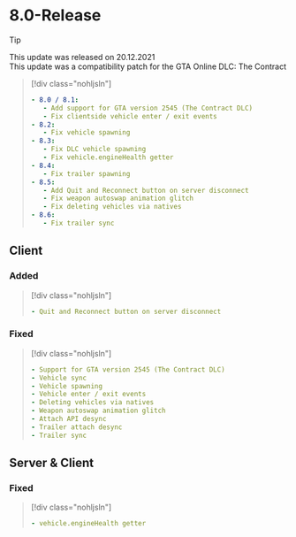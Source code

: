 # 8.0-Release

> [!TIP]
> This update was released on 20.12.2021<br>
> This update was a compatibility patch for the GTA Online DLC: The Contract

> [!div class="nohljsln"]
> ```yaml
> - 8.0 / 8.1:
>    - Add support for GTA version 2545 (The Contract DLC)
>    - Fix clientside vehicle enter / exit events
> - 8.2:
>    - Fix vehicle spawning
> - 8.3:
>    - Fix DLC vehicle spawning
>    - Fix vehicle.engineHealth getter
> - 8.4:
>    - Fix trailer spawning
> - 8.5:
>    - Add Quit and Reconnect button on server disconnect
>    - Fix weapon autoswap animation glitch
>    - Fix deleting vehicles via natives
> - 8.6:
>    - Fix trailer sync
> ```

## Client

### Added

> [!div class="nohljsln"]
> ```yaml
> - Quit and Reconnect button on server disconnect
> ```

### Fixed

> [!div class="nohljsln"]
> ```yaml
> - Support for GTA version 2545 (The Contract DLC)
> - Vehicle sync
> - Vehicle spawning
> - Vehicle enter / exit events
> - Deleting vehicles via natives
> - Weapon autoswap animation glitch
> - Attach API desync
> - Trailer attach desync
> - Trailer sync
> ```

## Server & Client

### Fixed

> [!div class="nohljsln"]
> ```yaml
> - vehicle.engineHealth getter
> ```

